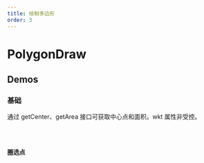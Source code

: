 ```yaml
---
title: 绘制多边形
order: 3
---
```


# PolygonDraw

## Demos

### 基础

通过 getCenter、getArea 接口可获取中心点和面积。wkt 属性非受控。

<code src="./polygonDraw/basic" />

### 圈选点

<code src="./polygonDraw/points" />

<API src="../../src/integration/PolygonDraw/index.tsx"></API>
